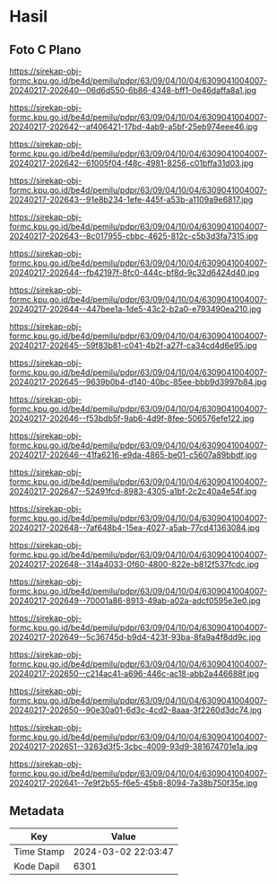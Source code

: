 # Hasil

## Foto C Plano

https://sirekap-obj-formc.kpu.go.id/be4d/pemilu/pdpr/63/09/04/10/04/6309041004007-20240217-202640--06d6d550-6b86-4348-bff1-0e46daffa8a1.jpg

https://sirekap-obj-formc.kpu.go.id/be4d/pemilu/pdpr/63/09/04/10/04/6309041004007-20240217-202642--af406421-17bd-4ab9-a5bf-25eb974eee46.jpg

https://sirekap-obj-formc.kpu.go.id/be4d/pemilu/pdpr/63/09/04/10/04/6309041004007-20240217-202642--61005f04-f48c-4981-8256-c01bffa31d03.jpg

https://sirekap-obj-formc.kpu.go.id/be4d/pemilu/pdpr/63/09/04/10/04/6309041004007-20240217-202643--91e8b234-1efe-445f-a53b-a1109a9e6817.jpg

https://sirekap-obj-formc.kpu.go.id/be4d/pemilu/pdpr/63/09/04/10/04/6309041004007-20240217-202643--8c017955-cbbc-4625-812c-c5b3d3fa7315.jpg

https://sirekap-obj-formc.kpu.go.id/be4d/pemilu/pdpr/63/09/04/10/04/6309041004007-20240217-202644--fb42197f-8fc0-444c-bf8d-9c32d6424d40.jpg

https://sirekap-obj-formc.kpu.go.id/be4d/pemilu/pdpr/63/09/04/10/04/6309041004007-20240217-202644--447bee1a-1de5-43c2-b2a0-e793490ea210.jpg

https://sirekap-obj-formc.kpu.go.id/be4d/pemilu/pdpr/63/09/04/10/04/6309041004007-20240217-202645--59f83b81-c041-4b2f-a27f-ca34cd4d6e95.jpg

https://sirekap-obj-formc.kpu.go.id/be4d/pemilu/pdpr/63/09/04/10/04/6309041004007-20240217-202645--9639b0b4-d140-40bc-85ee-bbb9d3997b84.jpg

https://sirekap-obj-formc.kpu.go.id/be4d/pemilu/pdpr/63/09/04/10/04/6309041004007-20240217-202646--f53bdb5f-9ab6-4d9f-8fee-506576efe122.jpg

https://sirekap-obj-formc.kpu.go.id/be4d/pemilu/pdpr/63/09/04/10/04/6309041004007-20240217-202646--41fa6216-e9da-4865-be01-c5607a89bbdf.jpg

https://sirekap-obj-formc.kpu.go.id/be4d/pemilu/pdpr/63/09/04/10/04/6309041004007-20240217-202647--52491fcd-8983-4305-a1bf-2c2c40a4e54f.jpg

https://sirekap-obj-formc.kpu.go.id/be4d/pemilu/pdpr/63/09/04/10/04/6309041004007-20240217-202648--7af648b4-15ea-4027-a5ab-77cd41363084.jpg

https://sirekap-obj-formc.kpu.go.id/be4d/pemilu/pdpr/63/09/04/10/04/6309041004007-20240217-202648--314a4033-0f60-4800-822e-b812f537fcdc.jpg

https://sirekap-obj-formc.kpu.go.id/be4d/pemilu/pdpr/63/09/04/10/04/6309041004007-20240217-202649--70001a86-8913-49ab-a02a-adcf0595e3e0.jpg

https://sirekap-obj-formc.kpu.go.id/be4d/pemilu/pdpr/63/09/04/10/04/6309041004007-20240217-202649--5c36745d-b9d4-423f-93ba-8fa9a4f8dd9c.jpg

https://sirekap-obj-formc.kpu.go.id/be4d/pemilu/pdpr/63/09/04/10/04/6309041004007-20240217-202650--c214ac41-a696-446c-ac18-abb2a446688f.jpg

https://sirekap-obj-formc.kpu.go.id/be4d/pemilu/pdpr/63/09/04/10/04/6309041004007-20240217-202650--90e30a01-6d3c-4cd2-8aaa-3f2260d3dc74.jpg

https://sirekap-obj-formc.kpu.go.id/be4d/pemilu/pdpr/63/09/04/10/04/6309041004007-20240217-202651--3263d3f5-3cbc-4009-93d9-381674701e1a.jpg

https://sirekap-obj-formc.kpu.go.id/be4d/pemilu/pdpr/63/09/04/10/04/6309041004007-20240217-202641--7e9f2b55-f6e5-45b8-8094-7a38b750f35e.jpg


## Metadata

| Key        | Value               |
| ---------- | ------------------- |
| Time Stamp | 2024-03-02 22:03:47 |
| Kode Dapil | 6301                |



